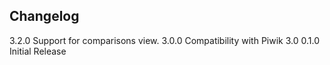 ## Changelog

3.2.0 Support for comparisons view.
3.0.0 Compatibility with Piwik 3.0
0.1.0 Initial Release
